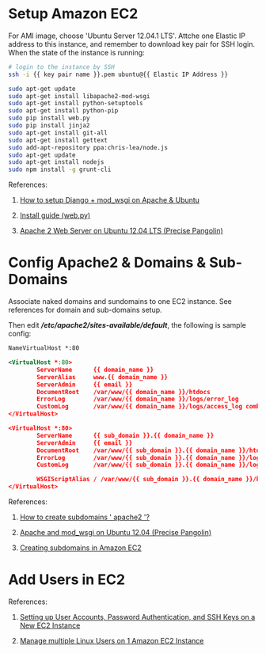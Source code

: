 # Setup Amazon EC2

For AMI image, choose 'Ubuntu Server 12.04.1 LTS'. Attche one Elastic IP address to this instance, and remember to download key pair for SSH login. When the state of the instance is running:

```bash
# login to the instance by SSH
ssh -i {{ key pair name }}.pem ubuntu@{{ Elastic IP Address }}

sudo apt-get update
sudo apt-get install libapache2-mod-wsgi
sudo apt-get install python-setuptools
sudo apt-get install python-pip
sudo pip install web.py
sudo pip install jinja2
sudo apt-get install git-all
sudo apt-get install gettext
sudo add-apt-repository ppa:chris-lea/node.js
sudo apt-get update
sudo apt-get install nodejs
sudo npm install -g grunt-cli
```

References:

1. <a href="http://www.theroadtosiliconvalley.com/technology/setup-django-modwsgi-apache-ubuntu/">How to setup Django + mod_wsgi on Apache & Ubuntu</a>

2. <a href="http://webpy.org/install">Install guide (web.py)</a>

3. <a href="http://library.linode.com/web-servers/apache/installation/ubuntu-12.04-precise-pangolin">Apache 2 Web Server on Ubuntu 12.04 LTS (Precise Pangolin)</a>

# Config Apache2 & Domains & Sub-Domains

Associate naked domains and sundomains to one EC2 instance. See references for domain and sub-domains setup.

Then edit <em><strong>/etc/apache2/sites-available/default</strong></em>, the following is sample config:
```xml
NameVirtualHost *:80

<VirtualHost *:80>
        ServerName      {{ domain_name }}
        ServerAlias     www.{{ domain_name }}
        ServerAdmin     {{ email }}
        DocumentRoot    /var/www/{{ domain_name }}/htdocs
        ErrorLog        /var/www/{{ domain_name }}/logs/error_log
        CustomLog       /var/www/{{ domain_name }}/logs/access_log combined
</VirtualHost>

<VirtualHost *:80>
        ServerName      {{ sub_domain }}.{{ domain_name }}
        ServerAdmin     {{ email }}
        DocumentRoot    /var/www/{{ sub_domain }}.{{ domain_name }}/htdocs
        ErrorLog        /var/www/{{ sub_domain }}.{{ domain_name }}/logs/error_log
        CustomLog       /var/www/{{ sub_domain }}.{{ domain_name }}/logs/access_log combined

        WSGIScriptAlias / /var/www/{{ sub_domain }}.{{ domain_name }}/htdocs/code.py
</VirtualHost>
```

References:

1. <a href="http://serverfault.com/questions/155624/how-to-create-subdomains-apache2">How to create subdomains ' apache2 '?</a>

2. <a href="http://library.linode.com/web-servers/apache/mod-wsgi/ubuntu-12.04-precise-pangolin">Apache and mod_wsgi on Ubuntu 12.04 (Precise Pangolin)</a>

3. <a href="http://stackoverflow.com/questions/4203580/creating-subdomains-in-amazon-ec2">Creating subdomains in Amazon EC2</a>

# Add Users in EC2

References:

1. <a href="http://thekeesh.com/2011/05/setting-up-user-accounts-password-authentication-and-ssh-keys-on-a-new-ec2-instance/">Setting up User Accounts, Password Authentication, and SSH Keys on a New EC2 Instance</a>

2. <a href="http://utkarshsengar.com/2011/01/manage-multiple-accounts-on-1-amazon-ec2-instance/">Manage multiple Linux Users on 1 Amazon EC2 Instance</a>

